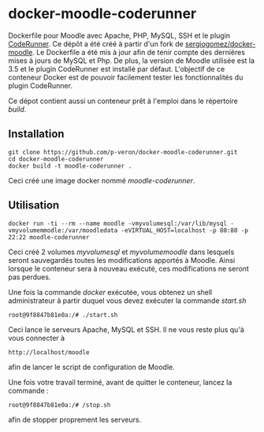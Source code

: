docker-moodle-coderunner
========================

Dockerfile pour Moodle avec Apache, PHP, MySQL, SSH et le plugin [CodeRunner](https://coderunner.org.nz). Ce dépôt a été créé à partir d'un fork de [sergiogomez/docker-moodle](https://github.com/sergiogomez/docker-moodle). Le Dockerfile a été mis à jour afin de tenir compte des dernières mises à jours de MySQL et Php. De plus, la version de Moodle utilisée est la 3.5 et le plugin CodeRunner est installé par défaut. L'objectif de ce conteneur Docker est de pouvoir facilement tester les fonctionnalités du plugin CodeRunner.

Ce dépot contient aussi un conteneur prêt à l'emploi dans le répertoire *build*.

## Installation 

```
git clone https://github.com/p-veron/docker-moodle-coderunner.git
cd docker-moodle-coderunner
docker build -t moodle-coderunner .
```
Ceci créé une image docker nommé *moodle-coderunner*. 

## Utilisation


```
docker run -ti --rm --name moodle -vmyvolumesql:/var/lib/mysql -vmyvolumemmodle:/var/moodledata -eVIRTUAL_HOST=localhost -p 80:80 -p 22:22 moodle-coderunner
```
Ceci créé 2 volumes *myvolumesql* et *myvolumemoodle* dans lesquels seront sauvegardés toutes les modifications apportés à Moodle. Ainsi lorsque le conteneur sera à nouveau exécuté, ces modifications ne seront pas perdues.

Une fois la commande *docker* exécutée, vous obtenez un shell administrateur à partir duquel vous devez exécuter la commande *start.sh*

```
root@9f8847b81e0a:/# ./start.sh
```

Ceci lance le serveurs Apache, MySQL et SSH. Il ne vous reste plus qu'à vous connecter à 

```
http://localhost/moodle
```
afin de lancer le script de configuration de Moodle.

Une fois votre travail terminé, avant de quitter le conteneur, lancez la commande :

```
root@9f8847b81e0a:/# /stop.sh
```

afin de stopper proprement les serveurs.
